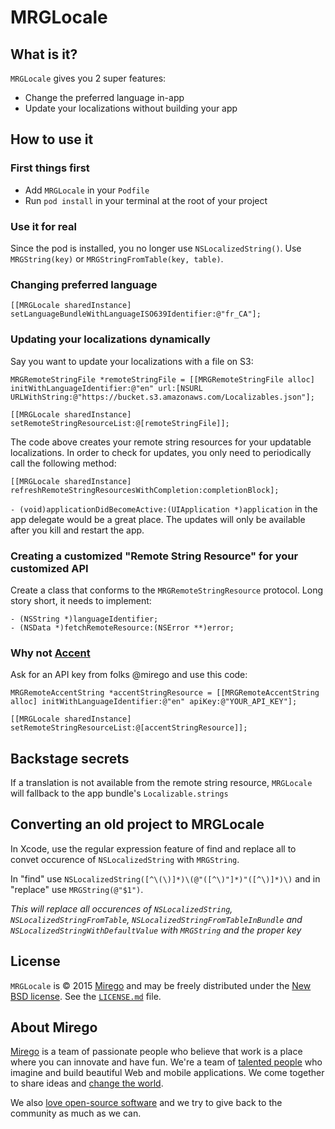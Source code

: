 # MRGLocale

## What is it?

`MRGLocale` gives you 2 super features:

- Change the preferred language in-app
- Update your localizations without building your app

## How to use it

### First things first

- Add `MRGLocale` in your `Podfile`
- Run `pod install` in your terminal at the root of your project

### Use it for real

Since the pod is installed, you no longer use `NSLocalizedString()`. Use `MRGString(key)` or `MRGStringFromTable(key, table)`.

### Changing preferred language

```objc
[[MRGLocale sharedInstance] setLanguageBundleWithLanguageISO639Identifier:@"fr_CA"];
```

### Updating your localizations dynamically

Say you want to update your localizations with a file on S3:

```objc
MRGRemoteStringFile *remoteStringFile = [[MRGRemoteStringFile alloc] initWithLanguageIdentifier:@"en" url:[NSURL URLWithString:@"https://bucket.s3.amazonaws.com/Localizables.json"];

[[MRGLocale sharedInstance] setRemoteStringResourceList:@[remoteStringFile]];
```

The code above creates your remote string resources for your updatable localizations. In order to check for updates, you only need to periodically call the following method:
```objc
[[MRGLocale sharedInstance] refreshRemoteStringResourcesWithCompletion:completionBlock];
```
`- (void)applicationDidBecomeActive:(UIApplication *)application` in the app delegate would be a great place. The updates will only be available after you kill and restart the app.

### Creating a customized "Remote String Resource" for your customized API

Create a class that conforms to the `MRGRemoteStringResource` protocol. Long story short, it needs to implement:
```objc
- (NSString *)languageIdentifier;
- (NSData *)fetchRemoteResource:(NSError **)error;
```

### Why not [Accent](https://github.com/mirego/Accent-Web)

Ask for an API key from folks @mirego and use this code:

```objc
MRGRemoteAccentString *accentStringResource = [[MRGRemoteAccentString alloc] initWithLanguageIdentifier:@"en" apiKey:@"YOUR_API_KEY"];

[[MRGLocale sharedInstance] setRemoteStringResourceList:@[accentStringResource]];
```

## Backstage secrets

If a translation is not available from the remote string resource, `MRGLocale` will fallback to the app bundle's `Localizable.strings`

## Converting an old project to MRGLocale
In Xcode, use the regular expression feature of find and replace all to convet occurence of `NSLocalizedString` with `MRGString`.

In "find" use `NSLocalizedString([^\(\)]*)\(@"([^\)"]*)"([^\)]*)\)` and in "replace" use `MRGString(@"$1")`.

*This will replace all occurences of `NSLocalizedString`, `NSLocalizedStringFromTable`, `NSLocalizedStringFromTableInBundle` and `NSLocalizedStringWithDefaultValue` with `MRGString` and the proper key*

## License

`MRGLocale` is © 2015 [Mirego](http://www.mirego.com) and may be freely distributed under the [New BSD license](http://opensource.org/licenses/BSD-3-Clause).  See the [`LICENSE.md`](https://github.com/mirego/MRGLocale/blob/master/LICENSE.md) file.

## About Mirego

[Mirego](http://mirego.com) is a team of passionate people who believe that work is a place where you can innovate and have fun. We're a team of [talented people](http://life.mirego.com) who imagine and build beautiful Web and mobile applications. We come together to share ideas and [change the world](http://mirego.org).

We also [love open-source software](http://open.mirego.com) and we try to give back to the community as much as we can.
